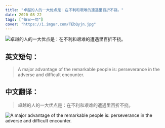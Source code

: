 ```yaml
---
title: "卓越的人的一大优点是：在不利和艰难的遭遇里百折不挠。"
date: 2020-08-22
tags: ["每日一句"]
cover: "https://i.imgur.com/TEbQyjn.jpg"
---
```


![卓越的人的一大优点是：在不利和艰难的遭遇里百折不挠。](https://i.imgur.com/X7xNcUG.jpg)

## 英文短句：
> A major advantage of the remarkable people is: perseverance in the adverse and difficult encounter.

<!--more-->

## 中文翻译：
> 卓越的人的一大优点是：在不利和艰难的遭遇里百折不挠。

![A major advantage of the remarkable people is: perseverance in the adverse and difficult encounter.](https://i.imgur.com/jy4sSEz.jpg)

